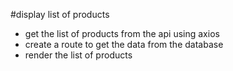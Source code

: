 #display list of products
- get the list of products from the api using axios
- create a route to get the data from the database
- render the list of products